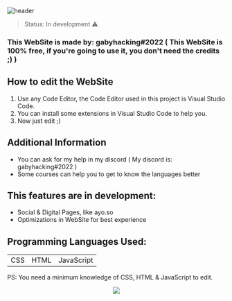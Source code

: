 ![header]((https://cdn.discordapp.com/attachments/987535277633437739/989242343683137596/unknown.png))

> Status: In development ⚠️

### This WebSite is made by: gabyhacking#2022 ( This WebSite is 100% free, if you're going to use it, you don't need the credits ;) )

## How to edit the WebSite

1) Use any Code Editor, the Code Editor used in this project is Visual Studio Code.
2) You can install some extensions in Visual Studio Code to help you.
3) Now just edit ;)

## Additional Information

* You can ask for my help in my discord ( My discord is: gabyhacking#2022 )
* Some courses can help you to get to know the languages better

## This features are in development:

- Social & Digital Pages, like ayo.so
- Optimizations in WebSite for best experience

## Programming Languages Used:

<table>
  <tr>
    <td>CSS</td>
    <td>HTML</td>
    <td>JavaScript</td>
  </tr>
</table>

PS: You need a minimum knowledge of CSS, HTML & JavaScript to edit. 

<center><img src="https://cdn.discordapp.com/attachments/953748242292699172/985412866008027136/a_d3792910171374669b97926df61e06e4.gif"></center>
